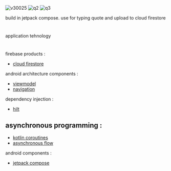 ![v30025](https://github.com/nxbitakinema/TEXTQUOTE-FIREBASE/assets/93174599/afc021a7-7d2f-4812-86be-edf300667033) ![q2](https://github.com/nxbitakinema/TEXTQUOTE-FIREBASE/assets/93174599/7954f894-c3b2-4e8b-b0a3-61c6e8734810) ![q3](https://github.com/nxbitakinema/TEXTQUOTE-FIREBASE/assets/93174599/349f7815-ec5d-499b-9812-5d358efdf9d0)

build in jetpack compose. use for typing quote and upload to cloud firestore 
#
application tehnology 
#
firebase products :
* [cloud firestore][2]

android architecture components :
* [viewmodel][5]
* [navigation][12]

dependency injection :
* [hilt][6]

## asynchronous programming :
* [kotlin coroutines][7]
* [asynchronous flow][8]

android components :
* [jetpack compose][9]

[2]: https://firebase.google.com/docs/firestore
[5]: https://developer.android.com/topic/libraries/architecture/viewmodel
[6]: https://developer.android.com/training/dependency-injection/hilt-android
[7]: https://kotlinlang.org/docs/coroutines-overview.html
[8]: https://kotlinlang.org/docs/flow.html
[9]: https://developer.android.com/jetpack/compose
[11]: https://firebase.google.com/docs/android/setup
[12]: https://developer.android.com/guide/navigation
